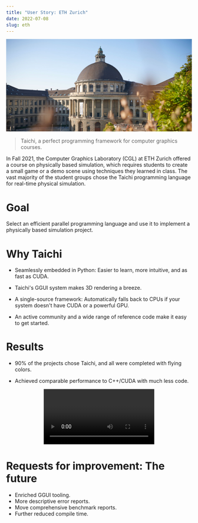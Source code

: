 ```yaml
---
title: "User Story: ETH Zurich"
date: 2022-07-08
slug: eth
---
```


![](./eth_pics/topbg-full.png)

> Taichi, a perfect programming framework for computer graphics courses.

In Fall 2021, the Computer Graphics Laboratory (CGL) at ETH Zurich offered a course on physically based simulation, which requires students to create a small game or a demo scene using techniques they learned in class.
The vast majority of the student groups chose the Taichi programming language for real-time physical simulation.

# Goal

Select an efficient parallel programming language and use it to implement a physically based simulation project.

# Why Taichi

+ Seamlessly embedded in Python: Easier to learn, more intuitive, and as fast as CUDA.

+ Taichi's GGUI system makes 3D rendering a breeze.

+ A single-source framework: Automatically falls back to CPUs if your system doesn't have CUDA or a powerful GPU.

+ An active community and a wide range of reference code make it easy to get started.

# Results

+ 90% of the projects chose Taichi, and all were completed with flying colors.

+ Achieved comparable performance to C++/CUDA with much less code.

<p align="center">
<video src="/video/sand.mp4" controls></video>
</p>

# Requests for improvement: The future

+ Enriched GGUI tooling.
+ More descriptive error reports.
+ Move comprehensive benchmark reports.
+ Further reduced compile time.